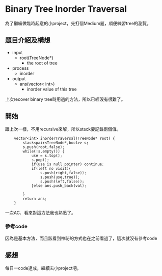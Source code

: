 # Binary Tree Inorder Traversal
為了繼續做臨時起意的小project，先打個Medium題，順便練習tree的瀏覽。

## 題目介紹及構想
- input
  - root(TreeNode*)
    - the root of tree
- process
  - inorder
- output
  - ans(vector< int>)
    - inorder value of this tree
    
上次recover binary tree時用過的方法，所以已經沒有很難了。

## 開始
跟上次一樣，不用recursive來解，所以stack要記錄兩個值。
```
    vector<int> inorderTraversal(TreeNode* root) {
        stack<pair<TreeNode*,bool>> s;
        s.push(root,false);
        while(!s.empty()) {
            use = s.top();
            s.pop();
            if(use is null pointer) continue;
            if(left no visit){
                s.push(right,false));
                s.push(use,true));
                s.push(left,false));
            }else ans.push_back(val);
            
        }
        return ans;
    }
```

一次AC，看來對這方法我也熟悉了。

### 參考code
因為是基本方法，而且該看到神祕的方式也在之前看過了，這次就沒有參考code

## 感想
每日一code達成，繼續去小project吧。